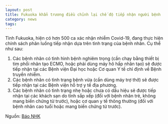 ```yaml
---
layout: post
title: Fukuoka khẩn trương điều chỉnh lại chế độ tiếp nhận người bệnh
category: news
tags: 
---
```

Tỉnh Fukuoka, hiện có hơn 500 ca xác nhận nhiễm Covid-19, đang thực hiện chính sách phân luồng tiếp nhận dựa trên tình trạng của bệnh nhân. Cụ thể như sau:
 1. Các bệnh nhân có tình hình bệnh nghiêm trọng (cần chạy bằng thiết bị tim phổi nhân tạo ECMO, hoặc phải dùng máy hô hấp nhân tạo) sẽ được tiếp nhận tại các Bệnh viện Đại học hoặc Cơ quan Y tế chỉ định về Bệnh truyền nhiễm.
 2. Các bệnh nhân có tình trạng bệnh vừa (cần dùng máy trợ thở) sẽ được tiếp nhận tại các Bệnh viện hỗ trợ y tế địa phương.
 3. Các bệnh nhân có tình trạng nhẹ hoặc chưa có dấu hiệu sẽ được tiếp nhận tại các khách sạn do tỉnh sắp xếp (đối với bệnh nhân trẻ,  không mang biến chứng từ trước), hoặc cơ quan y tế thông thường (đối với bệnh nhân cao tuổi hoặc mang biến chứng từ trước).

Nguồn: [Báo NHK](https://www3.nhk.or.jp/fukuoka-news/20200420/5010007642.html)